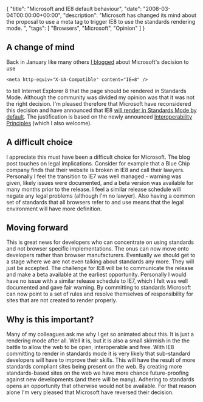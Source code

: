 {
  "title": "Microsoft and IE8 default behaviour",
  "date": "2008-03-04T00:00:00+00:00",
  "description": "Microsoft has changed its mind about the proposal to use a meta tag to trigger IE8 to use the standards rendering mode. ",
  "tags": [
    "Browsers",
    "Microsoft",
    "Opinion"
  ]
}
## A change of mind

Back in January like many others [I blogged][1] about Microsoft's decision to use 

    <meta http-equiv="X-UA-Compatible" content="IE=8" />

to tell Internet Explorer 8 that the page should be rendered in Standards Mode. Although the community was divided my opinion was that it was not the right decision. I'm pleased therefore that Microsoft have reconsidered this decision and have announced that IE8 [will render in Standards Mode by default][2]. The justification is based on the newly announced [Interoperability Principles][3] (which I also welcome).

## A difficult choice

I appreciate this must have been a difficult choice for Microsoft. The blog post touches on legal implications. Consider for example that a Blue Chip company finds that their website is broken in IE8 and call their lawyers. Personally I feel the transition to IE7 was well managed - warning was given, likely issues were documented, and a beta version was available for many months prior to the release. I feel a similar release schedule will negate any legal problems (although I'm no lawyer). Also having a common set of standards that all browsers refer to and use means that the legal environment will have more definition. 

## Moving forward

This is great news for developers who can concentrate on using standards and not browser specific implementations. The onus can now move onto developers rather than browser manufacturers. Eventually we should get to a stage where we are not even talking about standards any more. They will just be accepted. The challenge for IE8 will be to communicate the release and make a beta available at the earliest opportunity. Personally I would have no issue with a similar release schedule to IE7, which I felt was well documented and gave fair warning. By committing to standards Microsoft can now point to a set of rules and resolve themselves of responsibility for sites that are not created to render properly. 

## Why is this important?

Many of my colleagues ask me why I get so animated about this. It is just a rendering mode after all. Well it is, but it is also a small skirmish in the the battle to allow the web to be open, interoperable and free. With IE8 committing to render in standards mode it is very likely that sub-standard developers will have to improve their skills. This will have the result of more standards compliant sites being present on the web. By creating more standards-based sites on the web we have more chance future-proofing against new developments (and there will be many). Adhering to standards opens an opportunity that otherwise would not be available. For that reason alone I'm very pleased that Microsoft have reversed their decision.

 [1]: /ie8_the_good_the_bad_and_the_ugly/
 [2]: http://blogs.msdn.com/ie/archive/2008/03/03/microsoft-s-interoperability-principles-and-ie8.aspx
 [3]: http://www.microsoft.com/presspass/presskits/interoperability/default.mspx
